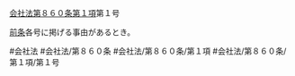 [会社法第８６０条第１項](会社法＿＿＿＿第８６０条第１項)第１号

[前条](会社法＿＿＿＿第８５９条第１項)各号に掲げる事由があるとき。


#会社法
#会社法/第８６０条
#会社法/第８６０条/第１項
#会社法/第８６０条/第１項/第１号
